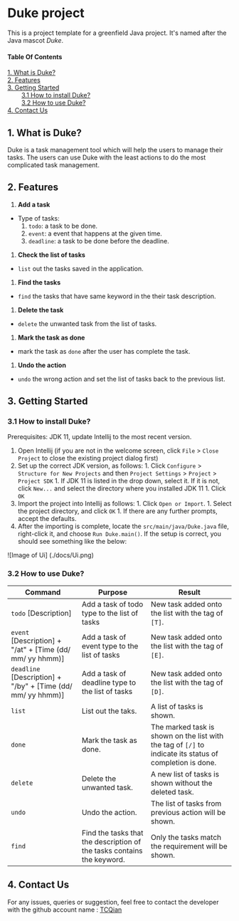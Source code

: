 # Duke project

This is a project template for a greenfield Java project. It's named after the Java mascot _Duke_. 

#### Table Of Contents
<a href="#1">1. What is Duke?</a>
<br />
<a href="#2">2. Features</a>
<br />
<a href="#3">3. Getting Started</a>
<br/>
&nbsp;&nbsp;&nbsp;&nbsp;&nbsp;&nbsp;&nbsp;&nbsp;<a href="#3.1">3.1 How to install Duke?</a>
<br/>
&nbsp;&nbsp;&nbsp;&nbsp;&nbsp;&nbsp;&nbsp;&nbsp;<a href="#3.1">3.2 How to use Duke?</a>
<br />
<a href="#4">4. Contact Us</a>

## <a id="1">1. What is Duke?</a>

Duke is a task management tool which will help the users to manage their tasks. The users can use Duke with the least actions to do the most complicated task management. 

## <a id="#2">2. Features</a>

1. **Add a task**
  * Type of tasks:
    1. `todo`: a task to be done.
    1. `event`: a event that happens at the given time.
    1. `deadline`: a task to be done before the deadline.
    
 1. **Check the list of tasks**
   * `list` out the tasks saved in the application.
 
 1. **Find the tasks**
   * `find` the tasks that have same keyword in the their task description.
   
 1. **Delete the task**
   * `delete` the unwanted task from the list of tasks.
   
 1. **Mark the task as done**
   * mark the task as `done` after the user has complete the task.
   
 1. **Undo the action**
   * `undo` the wrong action and set the list of tasks back to the previous list.
   
## <a id="#3">3. Getting Started</a>
 
### <a id="3.1"> 3.1 How to install Duke?</a>
   Prerequisites: JDK 11, update Intellij to the most recent version.
   1. Open Intellij (if you are not in the welcome screen, click `File` > `Close Project` to close the existing project dialog first)
   1. Set up the correct JDK version, as follows:
     1. Click `Configure` > `Structure for New Projects` and then `Project Settings` > `Project` > `Project SDK`
     1. If JDK 11 is listed in the drop down, select it. If it is not, click `New...` and select the directory where you installed JDK 11
     1. Click `OK`
   1. Import the project into Intellij as follows:
     1. Click `Open or Import`.
     1. Select the project directory, and click `OK`
     1. If there are any further prompts, accept the defaults.
   1. After the importing is complete, locate the `src/main/java/Duke.java` file, right-click it, and choose `Run Duke.main()`. If the setup is correct, you should     see something like the below:
   
   ![Image of Ui]
   (./docs/Ui.png)
   
### <a id="3.2">3.2 How to use Duke?</a>
   Command | Purpose | Result
   ----------- | ----------- | ----------- 
   `todo` [Description]                                        | Add a task of todo type to the list of tasks                           | New task added onto the list with the tag of `[T]`.
   `event` [Description] + "/at" + [Time (dd/ mm/ yy hhmm)]    | Add a task of event type to the list of tasks                          | New task added onto the list with the tag of `[E]`.
   `deadline` [Description] + "/by" + [Time (dd/ mm/ yy hhmm)] | Add a task of deadline type to the list of tasks                       | New task added onto the list with the tag of `[D]`.
   `list`                                                      | List out the taks.                                                     | A list of tasks is shown.
   `done`                                                      | Mark the task as done.                                                 | The marked task is shown on the list with the tag of `[/]` to indicate its status of completion is done.
   `delete`                                                    | Delete the unwanted task.                                              | A new list of tasks is shown without the deleted task.
   `undo`                                                      | Undo the action.                                                       | The list of tasks from previous action will be shown.
   `find`                                                      | Find the tasks that the description of the tasks contains the keyword. | Only the tasks match the requirement will be shown.

## <a id="#4">4. Contact Us</a>
 For any issues, queries or suggestion, feel free to contact the developer with the github account name : [TCQian](https://github.com/TCQian)
